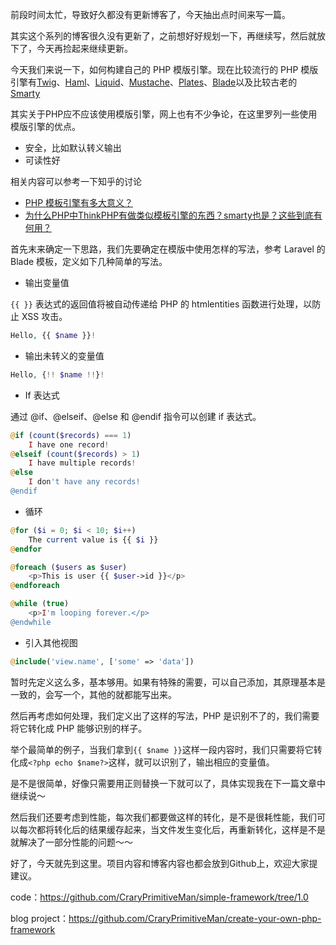 前段时间太忙，导致好久都没有更新博客了，今天抽出点时间来写一篇。

其实这个系列的博客很久没有更新了，之前想好好规划一下，再继续写，然后就放下了，今天再捡起来继续更新。

今天我们来说一下，如何构建自己的 PHP 模版引擎。现在比较流行的 PHP 模版引擎有[Twig](http://twig.sensiolabs.org/)、[Haml](https://github.com/arnaud-lb/MtHaml)、[Liquid](https://github.com/harrydeluxe/php-liquid)、[Mustache](http://mustache.github.io/)、[Plates](http://platesphp.com/)、[Blade](https://laravel.com/docs/5.3/blade)以及比较古老的[Smarty](http://www.smarty.net/)

其实关于PHP应不应该使用模版引擎，网上也有不少争论，在这里罗列一些使用模版引擎的优点。

+ 安全，比如默认转义输出
+ 可读性好

相关内容可以参考一下知乎的讨论

+ [PHP 模板引擎有多大意义？](https://www.zhihu.com/question/19674848)
+ [为什么PHP中ThinkPHP有做类似模板引擎的东西？smarty也是？这些到底有何用？](https://www.zhihu.com/question/26053623)

首先末来确定一下思路，我们先要确定在模版中使用怎样的写法，参考 Laravel 的 Blade 模板，定义如下几种简单的写法。

+ 输出变量值

`{{ }}` 表达式的返回值将被自动传递给 PHP 的 htmlentities 函数进行处理，以防止 XSS 攻击。

```php
Hello, {{ $name }}!
```

+ 输出未转义的变量值


```php
Hello, {!! $name !!}!
```

+ If 表达式

通过 @if、@elseif、@else 和 @endif 指令可以创建 if 表达式。

```php
@if (count($records) === 1)
    I have one record!
@elseif (count($records) > 1)
    I have multiple records!
@else
    I don't have any records!
@endif
```
+ 循环

```php
@for ($i = 0; $i < 10; $i++)
    The current value is {{ $i }}
@endfor

@foreach ($users as $user)
    <p>This is user {{ $user->id }}</p>
@endforeach

@while (true)
    <p>I'm looping forever.</p>
@endwhile
```

+ 引入其他视图

```php
@include('view.name', ['some' => 'data'])
```

暂时先定义这么多，基本够用。如果有特殊的需要，可以自己添加，其原理基本是一致的，会写一个，其他的就都能写出来。

然后再考虑如何处理，我们定义出了这样的写法，PHP 是识别不了的，我们需要将它转化成 PHP 能够识别的样子。

举个最简单的例子，当我们拿到`{{ $name }}`这样一段内容时，我们只需要将它转化成`<?php echo $name?>`这样，就可以识别了，输出相应的变量值。

是不是很简单，好像只需要用正则替换一下就可以了，具体实现我在下一篇文章中继续说～

然后我们还要考虑到性能，每次我们都要做这样的转化，是不是很耗性能，我们可以每次都将转化后的结果缓存起来，当文件发生变化后，再重新转化，这样是不是就解决了一部分性能的问题～～

好了，今天就先到这里。项目内容和博客内容也都会放到Github上，欢迎大家提建议。

code：https://github.com/CraryPrimitiveMan/simple-framework/tree/1.0

blog project：https://github.com/CraryPrimitiveMan/create-your-own-php-framework
